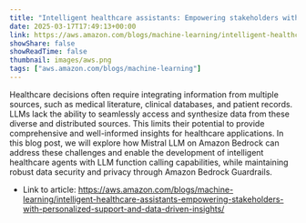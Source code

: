 ```yaml
---
title: "Intelligent healthcare assistants: Empowering stakeholders with personalized support and data-driven insights"
date: 2025-03-17T17:49:13+00:00
link: https://aws.amazon.com/blogs/machine-learning/intelligent-healthcare-assistants-empowering-stakeholders-with-personalized-support-and-data-driven-insights/
showShare: false
showReadTime: false
thumbnail: images/aws.png
tags: ["aws.amazon.com/blogs/machine-learning"]
---
```

Healthcare decisions often require integrating information from multiple sources, such as medical literature, clinical databases, and patient records. LLMs lack the ability to seamlessly access and synthesize data from these diverse and distributed sources. This limits their potential to provide comprehensive and well-informed insights for healthcare applications. In this blog post, we will explore how Mistral LLM on Amazon Bedrock can address these challenges and enable the development of intelligent healthcare agents with LLM function calling capabilities, while maintaining robust data security and privacy through Amazon Bedrock Guardrails.

- Link to article: https://aws.amazon.com/blogs/machine-learning/intelligent-healthcare-assistants-empowering-stakeholders-with-personalized-support-and-data-driven-insights/